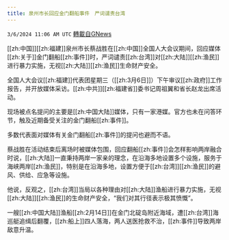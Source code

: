 ```yaml
---
title: 泉州市长回应金门翻船事件　严词谴责台湾
---
```

`3/6/2024 11:06 AM UTC` [轉載自GNews](https://gnews.org/articles/2370396)

[[zh:中国]][[zh:福建]]泉州市长蔡战胜在[[zh:中国]]全国人大会议期间，回应媒体[[zh:关于]]金门翻船[[zh:事件]]时，严词谴责[[zh:台湾]]对[[zh:大陆]][[zh:渔民]]进行暴力实施，无视[[zh:大陆]][[zh:渔民]]生命财产安全。

全国人大会议[[zh:福建]]代表团星期三（[[zh:3月6日]]）下午审议[[zh:政府]]工作报告，并开放媒体采访。[[zh:中共]][[zh:福建省]]委书记周祖翼和省长赵龙出席活动。

现场被点名提问的主要是[[zh:中国大陆]]媒体，只有一家港媒。官方也未在问答环节，触及近期备受关注的金门翻船[[zh:事件]]。

多数代表面对媒体有关金门翻船[[zh:事件]]的提问也避而不语。

蔡战胜在活动结束后离场时被媒体包围，回应翻船[[zh:事件]]会怎样影响两岸融合时说，[[zh:大陆]]一直秉持两岸一家亲的理念，在沿海多地设置多个设施，服务于海峡两岸[[zh:渔民]]，特别是在沿海多地，设置方便于[[zh:台湾]][[zh:渔民]]的避风、供给、应急等设施。

他说，反观之，[[zh:台湾]]当局以各种理由对[[zh:大陆]]渔船进行暴力实施，无视[[zh:大陆]][[zh:渔民]]的生命财产安全，“我们对其行径表示极其愤慨”。

一艘[[zh:中国大陆]]渔船[[zh:2月14日]]在金门北碇岛附近海域，遭[[zh:台湾]]海巡艇追缉后翻覆，[[zh:船上]]四人落海，两人送医抢救不治，[[zh:事件]]导致两岸敌意升温。

